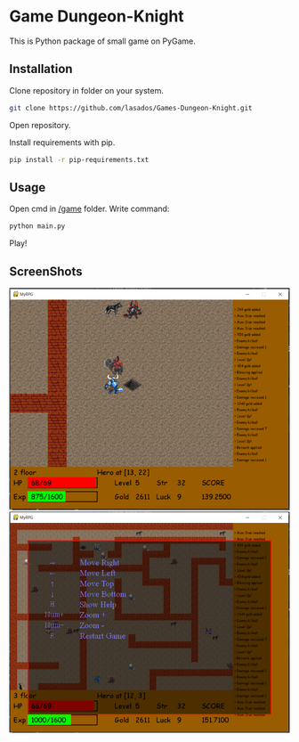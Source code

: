 # Game Dungeon-Knight
This is Python package of small game on PyGame.

## Installation 
Clone repository in folder on your system.
```bash
git clone https://github.com/lasados/Games-Dungeon-Knight.git
```
Open repository.

Install requirements with pip.
```bash
pip install -r pip-requirements.txt
```

## Usage
Open cmd in [/game](https://github.com/lasados/Games-Dungeon-Knight/tree/master/game) folder.
Write command:
```bash
python main.py
```
Play!

## ScreenShots
![Screenshot](game/screenshots/screenshot1.png)
![Screenshot](game/screenshots/screenshot2.png)



